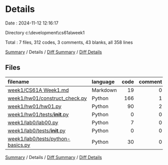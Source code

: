 # Details

Date : 2024-11-12 12:16:17

Directory c:\\development\\cs61a\\week1

Total : 7 files,  312 codes, 3 comments, 43 blanks, all 358 lines

[Summary](results.md) / Details / [Diff Summary](diff.md) / [Diff Details](diff-details.md)

## Files
| filename | language | code | comment | blank | total |
| :--- | :--- | ---: | ---: | ---: | ---: |
| [week1/CS61A Week1.md](/week1/CS61A%20Week1.md) | Markdown | 19 | 0 | 9 | 28 |
| [week1/hw01/construct_check.py](/week1/hw01/construct_check.py) | Python | 166 | 1 | 13 | 180 |
| [week1/hw01/hw01.py](/week1/hw01/hw01.py) | Python | 90 | 2 | 15 | 107 |
| [week1/hw01/tests/__init__.py](/week1/hw01/tests/__init__.py) | Python | 0 | 0 | 1 | 1 |
| [week1/lab0/lab00.py](/week1/lab0/lab00.py) | Python | 7 | 0 | 3 | 10 |
| [week1/lab0/tests/__init__.py](/week1/lab0/tests/__init__.py) | Python | 0 | 0 | 1 | 1 |
| [week1/lab0/tests/python-basics.py](/week1/lab0/tests/python-basics.py) | Python | 30 | 0 | 1 | 31 |

[Summary](results.md) / Details / [Diff Summary](diff.md) / [Diff Details](diff-details.md)